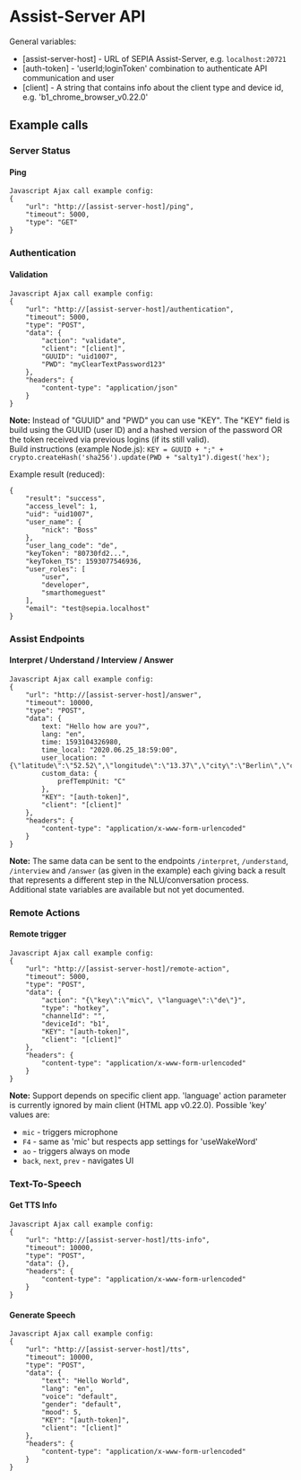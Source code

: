 # Assist-Server API

General variables:
* [assist-server-host] - URL of SEPIA Assist-Server, e.g. `localhost:20721`
* [auth-token] - 'userId;loginToken' combination to authenticate API communication and user
* [client] - A string that contains info about the client type and device id, e.g. 'b1_chrome_browser_v0.22.0'

## Example calls

### Server Status

#### Ping

```
Javascript Ajax call example config:
{
    "url": "http://[assist-server-host]/ping",
    "timeout": 5000,
    "type": "GET"
}
```

### Authentication

#### Validation

```
Javascript Ajax call example config:
{
    "url": "http://[assist-server-host]/authentication",
    "timeout": 5000,
    "type": "POST",
    "data": {
		"action": "validate",
		"client": "[client]",
		"GUUID": "uid1007",
		"PWD": "myClearTextPassword123"
	},
    "headers": {
        "content-type": "application/json"
    }
}
```

**Note:** Instead of "GUUID" and "PWD" you can use "KEY". The "KEY" field is build using the GUUID (user ID) and a hashed version of the password OR the token received via previous logins (if its still valid).  
Build instructions (example Node.js): `KEY = GUUID + ";" + crypto.createHash('sha256').update(PWD + "salty1").digest('hex');`  
  
Example result (reduced):
```
{
	"result": "success",
	"access_level": 1,
	"uid": "uid1007",
	"user_name": {
		"nick": "Boss"
	},
	"user_lang_code": "de",
	"keyToken": "80730fd2...",
	"keyToken_TS": 1593077546936,
	"user_roles": [
		"user",
		"developer",
		"smarthomeguest"
	],
	"email": "test@sepia.localhost"
}
```

### Assist Endpoints

#### Interpret / Understand / Interview / Answer

```
Javascript Ajax call example config:
{
    "url": "http://[assist-server-host]/answer",
    "timeout": 10000,
    "type": "POST",
    "data": {
		text: "Hello how are you?",
		lang: "en",
		time: 1593104326980,
		time_local: "2020.06.25_18:59:00",
		user_location: "{\"latitude\":\"52.52\",\"longitude\":\"13.37\",\"city\":\"Berlin\",\"country\":\"Germany\"}",
		custom_data: {
			prefTempUnit: "C"
		},
		"KEY": "[auth-token]",
        "client": "[client]"
	},
    "headers": {
        "content-type": "application/x-www-form-urlencoded"
    }
}
```

**Note:** The same data can be sent to the endpoints `/interpret`, `/understand`, `/interview` and `/answer` (as given in the example) each giving back a result that represents a different step in the NLU/conversation process.  
Additional state variables are available but not yet documented.

### Remote Actions

#### Remote trigger

```
Javascript Ajax call example config:
{
    "url": "http://[assist-server-host]/remote-action",
    "timeout": 5000,
    "type": "POST",
    "data": {
		"action": "{\"key\":\"mic\", \"language\":\"de\"}",
		"type": "hotkey",
		"channelId": "",
		"deviceId": "b1",
		"KEY": "[auth-token]",
        "client": "[client]"
	},
    "headers": {
        "content-type": "application/x-www-form-urlencoded"
    }
}
```

**Note:** Support depends on specific client app. 'language' action parameter is currently ignored by main client (HTML app v0.22.0). Possible 'key' values are:
* `mic` - triggers microphone
* `F4` - same as 'mic' but respects app settings for 'useWakeWord'
* `ao` - triggers always on mode
* `back`, `next`, `prev` - navigates UI


### Text-To-Speech

#### Get TTS Info

```
Javascript Ajax call example config:
{
    "url": "http://[assist-server-host]/tts-info",
    "timeout": 10000,
    "type": "POST",
    "data": {},
    "headers": {
        "content-type": "application/x-www-form-urlencoded"
    }
}
```

#### Generate Speech

```
Javascript Ajax call example config:
{
    "url": "http://[assist-server-host]/tts",
    "timeout": 10000,
    "type": "POST",
    "data": {
		"text": "Hello World",
		"lang": "en",
		"voice": "default",
		"gender": "default",
		"mood": 5,
        "KEY": "[auth-token]",
        "client": "[client]"
    },
    "headers": {
        "content-type": "application/x-www-form-urlencoded"
    }
}
```

